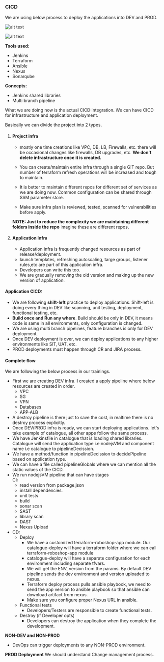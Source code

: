 ### CICD

We are using below process to deploy the applications into DEV and PROD.

![alt text](images/ci.png)

![alt text](images/cd.png)

**Tools used:**
* Jenkins
* Terraform
* Ansible
* Nexus
* Sonarqube

**Concepts:**
* Jenkins shared libraries
* Multi branch pipeline

What we are doing now is the actual CICD integration. We can have CICD for infrastructure and application deployment.

Basically we can divide the project into 2 types.
1. #### Project infra
    * mostly one time creations like VPC, DB, LB, Firewalls, etc. there will be occasional changes like firewalls, DB upgrades, etc. **We don't delete infrastructure once it is created.**

    * You can create/maintain entire infra through a single GIT repo. But number of terraform refresh operations will be increased and tough to maintain.

    * It is better to maintain different repos for different set of services as we are doing now. Common configuration can be shared through SSM parameter store. <br/>
    
    * Make sure infra plan is reviewed, tested, scanned for vulnerabilities before apply.

    **NOTE: Just to reduce the complexity we are maintaining different folders inside the repo** imagine these are different repos.
2. #### Application Infra
    * Application infra is frequently changed resources as part of release/deployment.
    * launch templates, refreshing autoscaling, targe groups, listener rules,etc are part of this application infra.
    * Developers can write this too.
    * We are gradually removing the old version and making up the new version of application.

#### Application CICD:
* We are following **shift-left** practice to deploy applications. Shift-left is doing every thing in DEV like scanning, unit testing, deployment, functional testing, etc.
* **Build once and Run any where**. Build should be only in DEV, it means code is same in all environments, only configuration is changed.
* We are using multi branch pipelines, feature branches is only for DEV deployment.
* Once DEV deployment is over, we can deploy applications to any higher environments like SIT, UAT, etc.
* PROD deployments must happen through CR and JIRA process.

#### Complete flow
We are following the below process in our trainings.
* First we are creating DEV infra. I created a apply pipeline where below resources are created in order.
    * VPC
    * SG
    * VPN
    * Databases
    * APP-ALB
* A destroy pipeline is there just to save the cost, in realtime there is no destroy process explicitly.
* Once DEV/PROD infra is ready, we can start deploying applications. let's take example of catalogue, all other apps follow the same process.
* We have Jenkinsfile in catalogue that is loading shared libraries. Catalogue will send the application type i.e nodejsVM and component name i.e catalogue to pipelineDecission.
* We have a method/function in pipelineDecission to decidePipeline based on application type.
* We can have a file called pipelineGlobals where we can mention all the static values of the CICD.
* We run nodejsVM pipeline that can have stages <br/>
  CI:
    * read version from package.json
    * install dependencies.
    * unit tests
    * build
    * sonar scan
    * SAST
    * library scan
    * DAST
    * Nexus Upload
* CD:
    * Deploy
        * We have a customized terraform-roboshop-app module. Our catalogue-deploy will have a terraform folder where we can call terraform-roboshop-app module
        * catalogue-deploy will have a separate configuration for each environment including separate tfvars.
        * We will get the ENV, version from the params. By default DEV pipeline sends the dev environment and version uploaded to nexus.
        * Terraform deploy process pulls ansible playbook, we need to send the app version to ansible playbook so that ansible can download artifact from nexus.
        * Make sure you configure proper Nexus URL in ansible.
    * Functional tests
        * Developers/Testers are responsible to create functional tests.
    * Destroy (if Developer opts)
        * Developers can destroy the application when they complete the development.

**NON-DEV and NON-PROD**
* DevOps can trigger deployments to any NON-PROD environment.

**PROD Deployment**
We should understand Change management process.